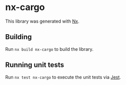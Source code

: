 # nx-cargo

This library was generated with [Nx](https://nx.dev).

## Building

Run `nx build nx-cargo` to build the library.

## Running unit tests

Run `nx test nx-cargo` to execute the unit tests via [Jest](https://jestjs.io).
